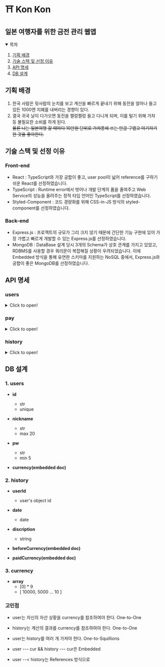 # ⛩️ Kon Kon

## 일본 여행자를 위한 금전 관리 웹앱

<details open>
<summary>목차</summary>

1. [기획 배경](#기획-배경)
2. [기술 스택 및 선정 이유](#기술-스택-및-선정-이유)
3. [API 명세](#api-명세)
4. [DB 설계](#db-설계)

</details>

## 기획 배경

1. 한국 사람은 뒷사람의 눈치를 보고 계산을 빠르게 끝내기 위해 동전을 얼마나 들고 있든 1000엔 지폐를 내버리는 경향이 있다.
2. 결국 귀국 날이 다가오면 동전을 쩔렁쩔렁 들고 다니게 되며, 이를 털기 위해 가챠 등 불필요한 소비를 하게 된다.
   <br>
   ~~물론 나는 일본여행 갈 때마다 10만원 단위로 가챠퐁에 쓰는 만큼 구엽고 아기자기한 것을 좋아한다.~~

## 기술 스택 및 선정 이유

### Front-end

- React : TypeScript와 가장 궁합이 좋고, user pool이 넓어 reference를 구하기 쉬운 React를 선정하였습니다.
- TypeScript : Runtime error에서 벗어나 개발 단계의 품을 줄여주고 Web Service의 성능을 올려주는 정적 타입 언어인 TypeScript를 선정하였습니다.
- Styled-Component : 코드 경량화를 위해 CSS-in-JS 방식의 styled-component를 선정하였습니다.

### Back-end

- Express.js : 프로젝트의 규모가 그리 크지 않기 때문에 간단한 기능 구현에 있어 가장 가볍고 빠르게 개발할 수 있는 Express.js를 선정하였습니다.
- MongoDB : DataBase 설계 당시 3개의 Schema가 상호 관계를 가지고 있었고, RDBMS를 사용할 경우 쿼리문이 복잡해질 상황이 우려되었습니다. 이에 Embedded 방식을 통해 유연한 스키마를 지원하는 NoSQL 중에서, Express.js와 궁합이 좋은 MongoDB를 선정하였습니다.

## API 명세

### users

<details>
<summary>Click to open!</summary>

<br>

**1. 아이디 중복 체크**

- GET /api/user
  ```
  req { id }
  res { isValid: t/f }
  ```

**2. 회원 가입 기능**

- POST /api/user
  ```
  req { nickname, id, password }
  res { success : t/f }
  ```

**3. 로그인 기능**

- PATCH /api/user/
  ```
  req { id, password }
  res { loginSuccess : t/f, nickname, currency } && cookie
  ```

**4. 로그아웃 기능**

- DELETE /api/user
  ```
  res cookie
  res { success: t/f, message }
  ```

</details>

### pay

<details>
<summary>Click to open!</summary>

<br>

**1. 잔고 조회 기능**

- GET /api/pay
  ```
  req cookie
  res { currency }
  ```

**2. 결제 기능 + 금액 수정 기능**

- 계산되는 금액과 권장되는 화폐 단위, 거스름돈을 서버로 보냄
- 유저가 가진 단위 별 금액이 갱신되며 history에 결제 내역이 추가된다.
- 친구한테 1000엔짜리 하나 빌려주거나 길에서 돈 주웠을 때 사용하는 API
- 내역이 history에 들어감
- 금액을 보내면 바뀐 금액을 반환해준다
- POST /api/pay
  ```
  req { pay } && cookie
  res { success, currency }
  ```

**3. 금액 쪼개기 기능**

- ex) 1000엔을 500엔 2개로 or 500엔을 100엔 5개로 쪼갤 때 사용
- unit으로 자릿수를 보낸다.
- PATCH /api/pay
  ```
  req { unit } && cookie
  res { currency }
  ```

**4. 금액 전체 수정 기능**

- 지폐 동전 하나하나 입력하여 등록 및 수정함
- 수정하면 히스토리에 금액 중간 점검 같은 느낌으로 찍힘
- PUT /api/pay
  ```
  req { currency } && cookie
  res { success, currency }
  ```

</details>

### history

<details>
<summary>Click to open!</summary>

<br>

**1. 내 결제 내역 조회**

- 지금까지 서버로 전송된 히스토리 조회
- GET api/history

  ```
  req cookie
  res { histories }
  ```

**2. 결제 내역 수정**

- 가계부에 내용 작성
- PATCH

  ```
  req { _id, description }
  res { success, message }
  ```

**3. 결제 내역 삭제**

- 어라 잘못 했다 지운다
- DELETE

  ```
  req { _id }
  res { success, message }

  ```

</details>

## DB 설계

### 1. users

- **id**

  - str
  - unique

- **nickname**

  - str
  - max 20

- **pw**

  - str
  - min 5

- **currency(embedded doc)**

### 2. history

- **userId**

  - user's object id

- **date**

  - date

- **discription**

  - string

- **beforeCurrency(embedded doc)**

- **paidCurrency(embedded doc)**

### 3. currency

- **array**
  - [0] \* 9
  - [ 10000, 5000 ... 10 ]

### 고민점

- user는 자신의 자산 상황을 currency를 참조하여야 한다. One-to-One
- history는 계산의 결과를 currency를 참조하여야 한다. One-to-One
- user는 history를 여러 개 가져야 한다. One-to-Squillions

- user --- cur && history --- cur은 Embedded
- user --< history는 References 방식으로
